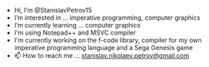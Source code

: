 - Hi, I’m @StanislavPetrov15
- I’m interested in ... imperative programming, computer graphics 
- I’m currently learning ... computer graphics 
- I'm using Notepad++ and MSVC compiler 
- I'm currently working on the f-code library, compiler for my own imperative programming language and a Sega Genesis game
- 📫 How to reach me ... stanislav.nikolaev.petrov@gmail.com

<!---
StanislavPetrov15/StanislavPetrov15 is a ✨ special ✨ repository because its `README.md` (this file) appears on your GitHub profile.
You can click the Preview link to take a look at your changes.
--->

